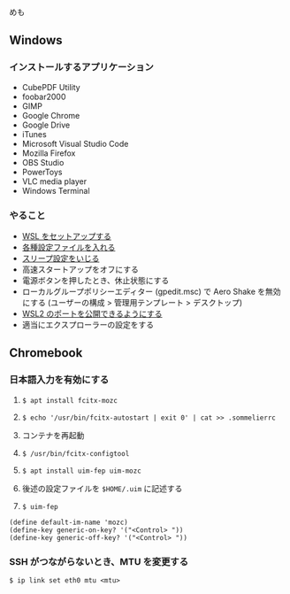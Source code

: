 めも

## Windows

### インストールするアプリケーション

- CubePDF Utility
- foobar2000
- GIMP
- Google Chrome
- Google Drive
- iTunes
- Microsoft Visual Studio Code
- Mozilla Firefox
- OBS Studio
- PowerToys
- VLC media player
- Windows Terminal

### やること

- [WSL をセットアップする](/entries/2020-12-19/import-wsl)
- [各種設定ファイルを入れる](https://comame.xyz/dotfiles/)
- [スリープ設定をいじる](/entries/2021-01-18/windows-lockscreen-registry)
- 高速スタートアップをオフにする
- 電源ボタンを押したとき、休止状態にする
- ローカルグループポリシーエディター (gpedit.msc) で Aero Shake を無効にする (ユーザーの構成 > 管理用テンプレート > デスクトップ)
- [WSL2 のポートを公開できるようにする](/entries/2020-03-26/wsl2-publish-server)
- 適当にエクスプローラーの設定をする

## Chromebook

### 日本語入力を有効にする

1. `$ apt install fcitx-mozc`
1. `$ echo '/usr/bin/fcitx-autostart | exit 0' | cat >> .sommelierrc`
1. コンテナを再起動
1. `$ /usr/bin/fcitx-configtool`

1. `$ apt install uim-fep uim-mozc`
1. 後述の設定ファイルを `$HOME/.uim` に記述する
1. `$ uim-fep`

```
(define default-im-name 'mozc)
(define-key generic-on-key? '("<Control> "))
(define-key generic-off-key? '("<Control> "))
```

### SSH がつながらないとき、MTU を変更する

`$ ip link set eth0 mtu <mtu>`
